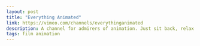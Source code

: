 ```yaml
---
layout: post
title: "Everything Animated"
link: https://vimeo.com/channels/everythinganimated
description: A channel for admirers of animation. Just sit back, relax and enjoy the greatest animation talent out there carefully handpicked for you!
tags: film animation
---
```

